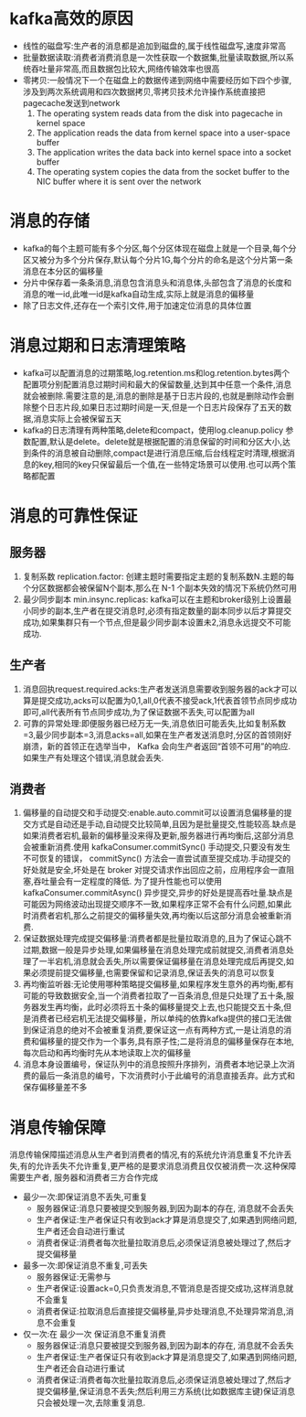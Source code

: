 # kafka高效的原因
+ 线性的磁盘写:生产者的消息都是追加到磁盘的,属于线性磁盘写,速度非常高
+ 批量数据读取:消费者消费消息是一次性获取一个数据集,批量读取数据,所以系统吞吐量非常高,而且数据包比较大,网络传输效率也很高
+ 零拷贝:一般情况下一个在磁盘上的数据传递到网络中需要经历如下四个步骤,涉及到两次系统调用和四次数据拷贝,零拷贝技术允许操作系统直接把pagecache发送到network
    1. The operating system reads data from the disk into pagecache in kernel space
    2. The application reads the data from kernel space into a user-space buffer
    3. The application writes the data back into kernel space into a socket buffer
    4. The operating system copies the data from the socket buffer to the NIC buffer where it is sent over the network

# 消息的存储
+ kafka的每个主题可能有多个分区,每个分区体现在磁盘上就是一个目录,每个分区又被分为多个分片保存,默认每个分片1G,每个分片的命名是这个分片第一条消息在本分区的偏移量
+ 分片中保存着一条条消息,消息包含消息头和消息体,头部包含了消息的长度和消息的唯一id,此唯一id是kafka自动生成,实际上就是消息的偏移量
+ 除了日志文件,还存在一个索引文件,用于加速定位消息的具体位置

# 消息过期和日志清理策略
+ kafka可以配置消息的过期策略,log.retention.ms和log.retention.bytes两个配置项分别配置消息过期时间和最大的保留数量,达到其中任意一个条件,消息就会被删除.需要注意的是,消息的删除是基于日志片段的,也就是删除动作会删除整个日志片段,如果日志过期时间是一天,但是一个日志片段保存了五天的数据,消息实际上会被保留五天
+ kafka的日志清理有两种策略,delete和compact，使用log.cleanup.policy 参数配置,默认是delete。delete就是根据配置的消息保留的时间和分区大小,达到条件的消息被自动删除,compact是进行消息压缩,后台线程定时清理,根据消息的key,相同的key只保留最后一个值,在一些特定场景可以使用.也可以两个策略都配置

# 消息的可靠性保证
## 服务器
1. 复制系数 replication.factor: 创建主题时需要指定主题的复制系数N.主题的每个分区数据都会被保留N个副本,那么在 N-1 个副本失效的情况下系统仍然可用
2. 最少同步副本 min.insync.replicas: kafka可以在主题和broker级别上设置最小同步的副本,生产者在提交消息时,必须有指定数量的副本同步以后才算提交成功,如果集群只有一个节点,但是最少同步副本设置未2,消息永远提交不可能成功.

## 生产者
1. 消息回执request.required.acks:生产者发送消息需要收到服务器的ack才可以算是提交成功,acks可以配置为0,1,all,0代表不接受ack,1代表首领节点同步成功即可,all代表所有节点同步成功,为了保证数据不丢失,可以配置为all
2. 可靠的异常处理:即便服务器已经万无一失,消息依旧可能丢失,比如复制系数=3,最少同步副本=3,消息acks=all,如果在生产者发送消息时,分区的首领刚好崩溃，新的首领正在选举当中， Kafka 会向生产者返回“首领不可用”的响应.如果生产有处理这个错误,消息就会丢失.

## 消费者
1. 偏移量的自动提交和手动提交:enable.auto.commit可以设置消息偏移量的提交方式是自动还是手动,自动提交比较简单,且因为是批量提交,性能较高.缺点是如果消费者宕机,最新的偏移量没来得及更新,服务器进行再均衡后,这部分消息会被重新消费.使用  kafkaConsumer.commitSync() 手动提交,只要没有发生不可恢复的错误， commitSync() 方法会一直尝试直至提交成功.手动提交的好处就是安全,坏处是在 broker 对提交请求作出回应之前，应用程序会一直阻塞,吞吐量会有一定程度的降低. 为了提升性能也可以使用 kafkaConsumer.commitAsync() 异步提交,异步的好处是提高吞吐量.缺点是可能因为网络波动出现提交顺序不一致,如果程序正常不会有什么问题,如果此时消费者宕机,那么之前提交的偏移量失效,再均衡以后这部分消息会被重新消费.
2. 保证数据处理完成提交偏移量:消费者都是批量拉取消息的,且为了保证心跳不过期,数据一般是异步处理,如果偏移量在消息处理完成前就提交,消费者消息处理了一半宕机,消息就会丢失,所以需要保证偏移量在消息处理完成后再提交,如果必须提前提交偏移量,也需要保留和记录消息,保证丢失的消息可以恢复
3. 再均衡监听器:无论使用哪种策略提交偏移量,如果程序发生意外的再均衡,都有可能的导致数据安全,当一个消费者拉取了一百条消息,但是只处理了五十条,服务器发生再均衡，此时必须将五十条的偏移量提交上去,也只能提交五十条,但是消费者已经宕机无法提交偏移量，所以单纯的依靠kafka提供的接口无法做到保证消息的绝对不会被重复消费,要保证这一点有两种方式,一是让消息的消费和偏移量的提交作为一个事务,具有原子性;二是将消息的偏移量保存在本地,每次启动和再均衡时先从本地读取上次的偏移量
4. 消息本身设置编号，保证队列中的消息按照升序排列，消费者本地记录上次消费的最后一条消息的编号，下次消费时小于此编号的消息直接丢弃。此方式和保存偏移量差不多


# 消息传输保障
消息传输保障描述消息从生产者到消费者的情况,有的系统允许消息重复不允许丢失,有的允许丢失不允许重复,更严格的是要求消息消费且仅仅被消费一次.这种保障需要生产者, 服务器和消费者三方合作完成
+ 最少一次:即保证消息不丢失,可重复
    - 服务器保证:消息只要被提交到服务器,到因为副本的存在, 消息就不会丢失
    - 生产者保证:生产者保证只有收到ack才算是消息提交了,如果遇到网络问题,生产者还会自动进行重试
    - 消费者保证:消费者每次批量拉取消息后,必须保证消息被处理过了,然后才提交偏移量
+ 最多一次:即保证消息不重复,可丢失
    - 服务器保证:无需参与
    - 生产者保证:设置ack=0,只负责发消息,不管消息是否提交成功,这样消息就不会重复
    - 消费者保证:拉取消息后直接提交偏移量,异步处理消息,不处理异常消息,消息不会重复
+ 仅一次:在 最少一次 保证消息不重复消费
    - 服务器保证:消息只要被提交到服务器,到因为副本的存在, 消息就不会丢失
    - 生产者保证:生产者保证只有收到ack才算是消息提交了,如果遇到网络问题,生产者还会自动进行重试
    - 消费者保证:消费者每次批量拉取消息后,必须保证消息被处理过了,然后才提交偏移量,保证消息不丢失;然后利用三方系统(比如数据库主键)保证消息只会被处理一次,去除重复消息.
